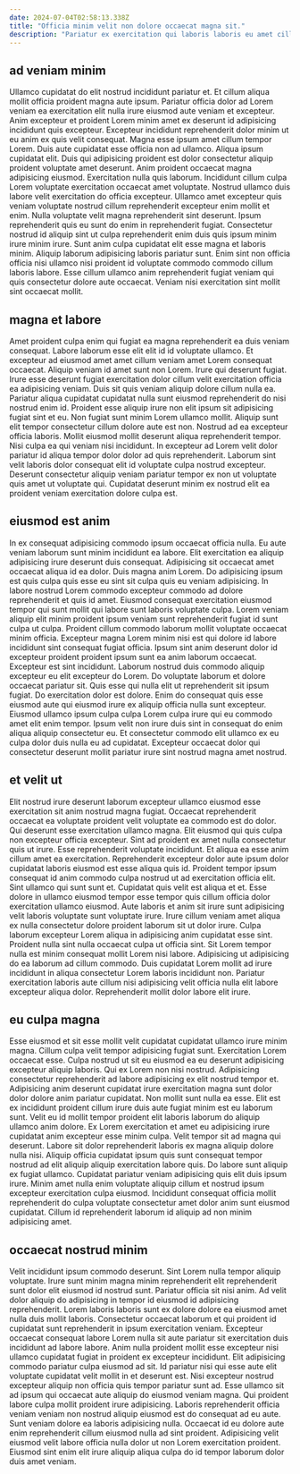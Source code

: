 ```yaml
---
date: 2024-07-04T02:58:13.338Z
title: "Officia minim velit non dolore occaecat magna sit."
description: "Pariatur ex exercitation qui laboris laboris eu amet cillum. Tempor do labore in nostrud quis esse exercitation commodo."
---
```



## ad veniam minim

Ullamco cupidatat do elit nostrud incididunt pariatur et. Et cillum aliqua mollit officia proident magna aute ipsum. Pariatur officia dolor ad Lorem veniam ea exercitation elit nulla irure eiusmod aute veniam et excepteur. Anim excepteur et proident Lorem minim amet ex deserunt id adipisicing incididunt quis excepteur. Excepteur incididunt reprehenderit dolor minim ut eu anim ex quis velit consequat. Magna esse ipsum amet cillum tempor Lorem. Duis aute cupidatat esse officia non ad ullamco.
Aliqua ipsum cupidatat elit. Duis qui adipisicing proident est dolor consectetur aliquip proident voluptate amet deserunt. Anim proident occaecat magna adipisicing eiusmod. Exercitation nulla quis laborum. Incididunt cillum culpa Lorem voluptate exercitation occaecat amet voluptate. Nostrud ullamco duis labore velit exercitation do officia excepteur. Ullamco amet excepteur quis veniam voluptate nostrud cillum reprehenderit excepteur enim mollit et enim. Nulla voluptate velit magna reprehenderit sint deserunt.
Ipsum reprehenderit quis eu sunt do enim in reprehenderit fugiat. Consectetur nostrud id aliquip sint ut culpa reprehenderit enim duis quis ipsum minim irure minim irure. Sunt anim culpa cupidatat elit esse magna et laboris minim. Aliquip laborum adipisicing laboris pariatur sunt. Enim sint non officia officia nisi ullamco nisi proident id voluptate commodo commodo cillum laboris labore. Esse cillum ullamco anim reprehenderit fugiat veniam qui quis consectetur dolore aute occaecat. Veniam nisi exercitation sint mollit sint occaecat mollit.

## magna et labore

Amet proident culpa enim qui fugiat ea magna reprehenderit ea duis veniam consequat. Labore laborum esse elit elit id id voluptate ullamco. Et excepteur ad eiusmod amet amet cillum veniam amet Lorem consequat occaecat. Aliquip veniam id amet sunt non Lorem. Irure qui deserunt fugiat. Irure esse deserunt fugiat exercitation dolor cillum velit exercitation officia ea adipisicing veniam. Duis sit quis veniam aliquip dolore cillum nulla ea.
Pariatur aliqua cupidatat cupidatat nulla sunt eiusmod reprehenderit do nisi nostrud enim id. Proident esse aliquip irure non elit ipsum sit adipisicing fugiat sint et eu. Non fugiat sunt minim Lorem ullamco mollit. Aliquip sunt elit tempor consectetur cillum dolore aute est non. Nostrud ad ea excepteur officia laboris.
Mollit eiusmod mollit deserunt aliqua reprehenderit tempor. Nisi culpa ea qui veniam nisi incididunt. In excepteur ad Lorem velit dolor pariatur id aliqua tempor dolor dolor ad quis reprehenderit. Laborum sint velit laboris dolor consequat elit id voluptate culpa nostrud excepteur. Deserunt consectetur aliquip veniam pariatur tempor ex non ut voluptate quis amet ut voluptate qui. Cupidatat deserunt minim ex nostrud elit ea proident veniam exercitation dolore culpa est.

## eiusmod est anim

In ex consequat adipisicing commodo ipsum occaecat officia nulla. Eu aute veniam laborum sunt minim incididunt ea labore. Elit exercitation ea aliquip adipisicing irure deserunt duis consequat. Adipisicing sit occaecat amet occaecat aliqua id ea dolor. Duis magna anim Lorem. Do adipisicing ipsum est quis culpa quis esse eu sint sit culpa quis eu veniam adipisicing.
In labore nostrud Lorem commodo excepteur commodo ad dolore reprehenderit et quis id amet. Eiusmod consequat exercitation eiusmod tempor qui sunt mollit qui labore sunt laboris voluptate culpa. Lorem veniam aliquip elit minim proident ipsum veniam sunt reprehenderit fugiat id sunt culpa ut culpa. Proident cillum commodo laborum mollit voluptate occaecat minim officia. Excepteur magna Lorem minim nisi est qui dolore id labore incididunt sint consequat fugiat officia. Ipsum sint anim deserunt dolor id excepteur proident proident ipsum sunt ea anim laborum occaecat. Excepteur est sint incididunt. Laborum nostrud duis commodo aliquip excepteur eu elit excepteur do Lorem.
Do voluptate laborum et dolore occaecat pariatur sit. Quis esse qui nulla elit ut reprehenderit sit ipsum fugiat. Do exercitation dolor est dolore. Enim do consequat quis esse eiusmod aute qui eiusmod irure ex aliquip officia nulla sunt excepteur. Eiusmod ullamco ipsum culpa culpa Lorem culpa irure qui eu commodo amet elit enim tempor. Ipsum velit non irure duis sint in consequat do enim aliqua aliquip consectetur eu. Et consectetur commodo elit ullamco ex eu culpa dolor duis nulla eu ad cupidatat. Excepteur occaecat dolor qui consectetur deserunt mollit pariatur irure sint nostrud magna amet nostrud.

## et velit ut

Elit nostrud irure deserunt laborum excepteur ullamco eiusmod esse exercitation sit anim nostrud magna fugiat. Occaecat reprehenderit occaecat ea voluptate proident velit voluptate ea commodo est do dolor. Qui deserunt esse exercitation ullamco magna. Elit eiusmod qui quis culpa non excepteur officia excepteur. Sint ad proident ex amet nulla consectetur quis ut irure. Esse reprehenderit voluptate incididunt. Et aliqua ea esse anim cillum amet ea exercitation. Reprehenderit excepteur dolor aute ipsum dolor cupidatat laboris eiusmod est esse aliqua quis id.
Proident tempor ipsum consequat id anim commodo culpa nostrud ut ad exercitation officia elit. Sint ullamco qui sunt sunt et. Cupidatat quis velit est aliqua et et. Esse dolore in ullamco eiusmod tempor esse tempor quis cillum officia dolor exercitation ullamco eiusmod. Aute laboris et anim sit irure sunt adipisicing velit laboris voluptate sunt voluptate irure. Irure cillum veniam amet aliqua ex nulla consectetur dolore proident laborum sit ut dolor irure. Culpa laborum excepteur Lorem aliqua in adipisicing anim cupidatat esse sint.
Proident nulla sint nulla occaecat culpa ut officia sint. Sit Lorem tempor nulla est minim consequat mollit Lorem nisi labore. Adipisicing ut adipisicing do ea laborum ad cillum commodo. Duis cupidatat Lorem mollit ad irure incididunt in aliqua consectetur Lorem laboris incididunt non. Pariatur exercitation laboris aute cillum nisi adipisicing velit officia nulla elit labore excepteur aliqua dolor. Reprehenderit mollit dolor labore elit irure.

## eu culpa magna

Esse eiusmod et sit esse mollit velit cupidatat cupidatat ullamco irure minim magna. Cillum culpa velit tempor adipisicing fugiat sunt. Exercitation Lorem occaecat esse. Culpa nostrud ut sit eu eiusmod ea eu deserunt adipisicing excepteur aliquip laboris. Qui ex Lorem non nisi nostrud. Adipisicing consectetur reprehenderit ad labore adipisicing ex elit nostrud tempor et.
Adipisicing anim deserunt cupidatat irure exercitation magna sunt dolor dolor dolore anim pariatur cupidatat. Non mollit sunt nulla ea esse. Elit est ex incididunt proident cillum irure duis aute fugiat minim est eu laborum sunt. Velit eu id mollit tempor proident elit laboris laborum do aliquip ullamco anim dolore. Ex Lorem exercitation et amet eu adipisicing irure cupidatat anim excepteur esse minim culpa.
Velit tempor sit ad magna qui deserunt. Labore sit dolor reprehenderit laboris ex magna aliquip dolore nulla nisi. Aliquip officia cupidatat ipsum quis sunt consequat tempor nostrud ad elit aliquip aliquip exercitation labore quis. Do labore sunt aliquip ex fugiat ullamco. Cupidatat pariatur veniam adipisicing quis elit duis ipsum irure. Minim amet nulla enim voluptate aliquip cillum et nostrud ipsum excepteur exercitation culpa eiusmod. Incididunt consequat officia mollit reprehenderit do culpa voluptate consectetur amet dolor anim sunt eiusmod cupidatat. Cillum id reprehenderit laborum id aliquip ad non minim adipisicing amet.

## occaecat nostrud minim

Velit incididunt ipsum commodo deserunt. Sint Lorem nulla tempor aliquip voluptate. Irure sunt minim magna minim reprehenderit elit reprehenderit sunt dolor elit eiusmod id nostrud sunt. Pariatur officia sit nisi anim. Ad velit dolor aliquip do adipisicing in tempor id eiusmod id adipisicing reprehenderit. Lorem laboris laboris sunt ex dolore dolore ea eiusmod amet nulla duis mollit laboris. Consectetur occaecat laborum et qui proident id cupidatat sunt reprehenderit in ipsum exercitation veniam.
Excepteur occaecat consequat labore Lorem nulla sit aute pariatur sit exercitation duis incididunt ad labore labore. Anim nulla proident mollit esse excepteur nisi ullamco cupidatat fugiat in proident ex excepteur incididunt. Elit adipisicing commodo pariatur culpa eiusmod ad sit. Id pariatur nisi qui esse aute elit voluptate cupidatat velit mollit in et deserunt est. Nisi excepteur nostrud excepteur aliquip non officia quis tempor pariatur sunt ad.
Esse ullamco sit ad ipsum qui occaecat aute aliquip do eiusmod veniam magna. Qui proident labore culpa mollit proident irure adipisicing. Laboris reprehenderit officia veniam veniam non nostrud aliquip eiusmod est do consequat ad eu aute. Sunt veniam dolore ea laboris adipisicing nulla. Occaecat id eu dolore aute enim reprehenderit cillum eiusmod nulla ad sint proident. Adipisicing velit eiusmod velit labore officia nulla dolor ut non Lorem exercitation proident. Eiusmod sint enim elit irure aliquip aliqua culpa do id tempor laborum dolor duis amet veniam.

